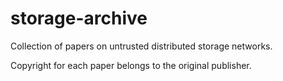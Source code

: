 # storage-archive
Collection of papers on untrusted distributed storage networks.

Copyright for each paper belongs to the original publisher.
